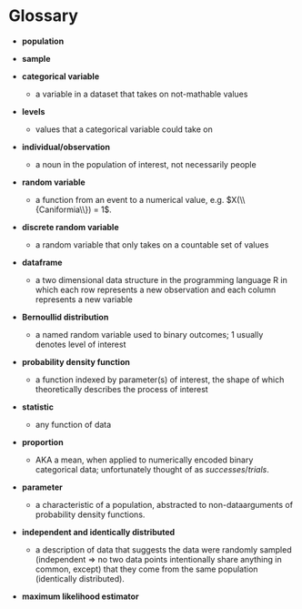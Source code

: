 # Glossary



* **population**
* **sample**
* **categorical variable**
    - a variable in a dataset that takes on not-mathable values
* **levels**
    - values that a categorical variable could take on
* **individual/observation**
    - a noun in the population of interest, not necessarily people
* **random variable**
    - a function from an event to a numerical value, e.g. $X(\\{Caniformia\\}) = 1$.
* **discrete random variable**
    - a random variable that only takes on a countable set of values
* **dataframe**
    - a two dimensional data structure in the programming language R
      in which each row represents a new observation and each column
      represents a new variable
* **Bernoullid distribution**
    - a named random variable used to binary outcomes; $1$ usually
      denotes level of interest

* **probability density function**
    - a function indexed by parameter(s) of interest, the shape of
      which theoretically describes the process of interest

* **statistic**
    - any function of data

* **proportion**
    - AKA a mean, when applied to numerically encoded binary
      categorical data; unfortunately thought of as $successes /
      trials$.

* **parameter**
    - a characteristic of a population, abstracted to
      non-dataarguments of probability density functions.

* **independent and identically distributed**
    - a description of data that suggests the data were randomly
      sampled (independent $\Rightarrow$ no two data points
      intentionally share anything in common, except) that they come
      from the same population (identically distributed).

* **maximum likelihood estimator**

